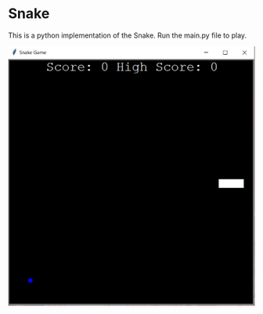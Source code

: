 # Snake
This is a python implementation of the Snake.
Run the main.py file to play.

![Snake Game](./Snake%20Screenshot.jpg)